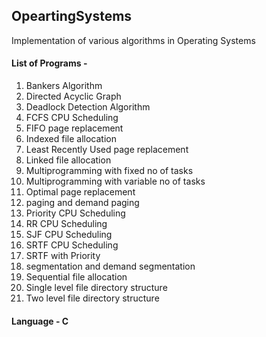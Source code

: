## OpeartingSystems
Implementation of various algorithms in Operating Systems

#### List of Programs -
1. Bankers Algorithm
2. Directed Acyclic Graph
3. Deadlock Detection Algorithm
4. FCFS CPU Scheduling
5. FIFO page replacement
6. Indexed file allocation
7. Least Recently Used  page replacement
8. Linked file allocation
9. Multiprogramming with fixed no of tasks
10. Multiprogramming with variable no of tasks
11. Optimal page replacement
12. paging and demand paging
13. Priority CPU Scheduling
14. RR CPU Scheduling
15. SJF CPU Scheduling
16. SRTF CPU Scheduling
17. SRTF with Priority
18. segmentation and demand segmentation
19. Sequential file allocation
20. Single level file directory structure
21. Two level file directory structure

#### Language - C
